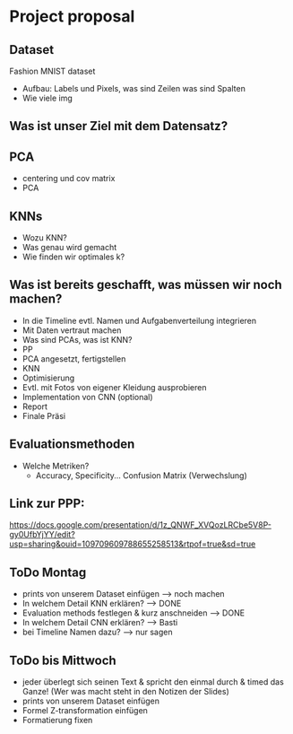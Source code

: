 # Project proposal 
## Dataset
Fashion MNIST dataset
- Aufbau: Labels und Pixels, was sind Zeilen was sind Spalten
- Wie viele img

## Was ist unser Ziel mit dem Datensatz? 

## PCA
- centering und cov matrix
- PCA

## KNNs
- Wozu KNN?
- Was genau wird gemacht
- Wie finden wir optimales k?

## Was ist bereits geschafft, was müssen wir noch machen?
- In die Timeline evtl. Namen und Aufgabenverteilung integrieren
- Mit Daten vertraut machen
- Was sind PCAs, was ist KNN? 
- PP
- PCA angesetzt, fertigstellen
- KNN
- Optimisierung 
- Evtl. mit Fotos von eigener Kleidung ausprobieren
- Implementation von CNN (optional)
- Report
- Finale Präsi

## Evaluationsmethoden
- Welche Metriken? 
    - Accuracy, Specificity... Confusion Matrix (Verwechslung)

## Link zur PPP:

https://docs.google.com/presentation/d/1z_QNWF_XVQozLRCbe5V8P-gy0UfbYjYY/edit?usp=sharing&ouid=109709609788655258513&rtpof=true&sd=true

## ToDo Montag 
- prints von unserem Dataset einfügen
--> noch machen
- In welchem Detail KNN erklären?
--> DONE
- Evaluation methods festlegen & kurz anschneiden
--> DONE
- In welchem Detail CNN erklären?
--> Basti
- bei Timeline Namen dazu? 
--> nur sagen


## ToDo bis Mittwoch
- jeder überlegt sich seinen Text & spricht den einmal durch & timed das Ganze! (Wer was macht steht in den Notizen der Slides)
- prints von unserem Dataset einfügen
- Formel Z-transformation einfügen
- Formatierung fixen

